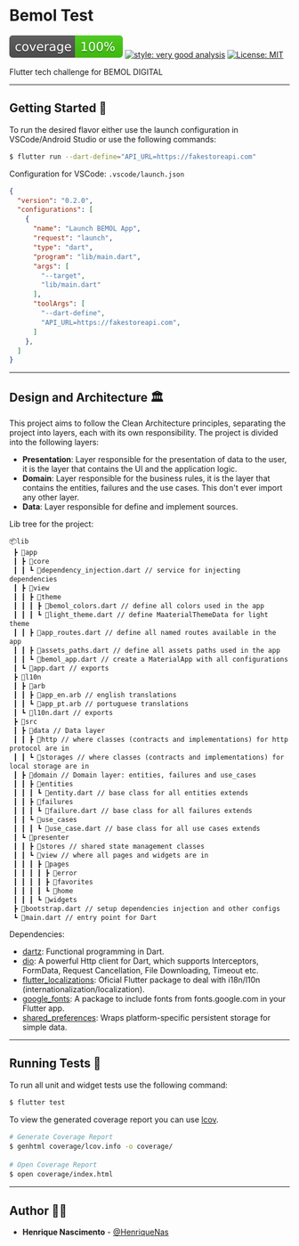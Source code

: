 # Bemol Test

![coverage][coverage_badge]
[![style: very good analysis][very_good_analysis_badge]][very_good_analysis_link]
[![License: MIT][license_badge]][license_link]

Flutter tech challenge for BEMOL DIGITAL

---

## Getting Started 🚀

To run the desired flavor either use the launch configuration in VSCode/Android Studio or use the following commands:

```sh
$ flutter run --dart-define="API_URL=https://fakestoreapi.com"

```

Configuration for VSCode: `.vscode/launch.json`
```json
{
  "version": "0.2.0",
  "configurations": [
    {
      "name": "Launch BEMOL App",
      "request": "launch",
      "type": "dart",
      "program": "lib/main.dart",
      "args": [
        "--target",
        "lib/main.dart"
      ],
      "toolArgs": [
        "--dart-define",
        "API_URL=https://fakestoreapi.com",
      ]
    },
  ]
}
```

---

## Design and Architecture 🏛

This project aims to follow the Clean Architecture principles, separating the project into layers, each with its own responsibility. The project is divided into the following layers:
- **Presentation**: Layer responsible for the presentation of data to the user, it is the layer that contains the UI and the application logic.
- **Domain**: Layer responsible for the business rules, it is the layer that contains the entities, failures and the use cases. This don't ever import any other layer.
- **Data**: Layer responsible for define and implement sources.

Lib tree for the project:

```
📦lib
 ┣ 📂app
 ┃ ┣ 📂core
 ┃ ┃ ┗ 📜dependency_injection.dart // service for injecting dependencies
 ┃ ┣ 📂view
 ┃ ┃ ┣ 📂theme
 ┃ ┃ ┃ ┣ 📜bemol_colors.dart // define all colors used in the app
 ┃ ┃ ┃ ┗ 📜light_theme.dart // define MaaterialThemeData for light theme
 ┃ ┃ ┣ 📜app_routes.dart // define all named routes available in the app
 ┃ ┃ ┣ 📜assets_paths.dart // define all assets paths used in the app
 ┃ ┃ ┗ 📜bemol_app.dart // create a MaterialApp with all configurations
 ┃ ┗ 📜app.dart // exports
 ┣ 📂l10n
 ┃ ┣ 📂arb
 ┃ ┃ ┣ 📜app_en.arb // english translations
 ┃ ┃ ┗ 📜app_pt.arb // portuguese translations
 ┃ ┗ 📜l10n.dart // exports
 ┣ 📂src
 ┃ ┣ 📂data // Data layer
 ┃ ┃ ┣ 📂http // where classes (contracts and implementations) for http protocol are in
 ┃ ┃ ┗ 📂storages // where classes (contracts and implementations) for local storage are in
 ┃ ┣ 📂domain // Domain layer: entities, failures and use_cases
 ┃ ┃ ┣ 📂entities
 ┃ ┃ ┃ ┗ 📜entity.dart // base class for all entities extends
 ┃ ┃ ┣ 📂failures
 ┃ ┃ ┃ ┗ 📜failure.dart // base class for all failures extends
 ┃ ┃ ┗ 📂use_cases 
 ┃ ┃ ┃ ┗ 📜use_case.dart // base class for all use cases extends
 ┃ ┗ 📂presenter
 ┃ ┃ ┣ 📂stores // shared state management classes
 ┃ ┃ ┗ 📂view // where all pages and widgets are in
 ┃ ┃ ┃ ┣ 📂pages
 ┃ ┃ ┃ ┃ ┣ 📂error
 ┃ ┃ ┃ ┃ ┣ 📂favorites
 ┃ ┃ ┃ ┃ ┗ 📂home
 ┃ ┃ ┃ ┗ 📂widgets
 ┣ 📜bootstrap.dart // setup dependencies injection and other configs 
 ┗ 📜main.dart // entry point for Dart
```


Dependencies:

 - [dartz](https://pub.dev/packages/dartz): Functional programming in Dart.
 - [dio](https://pub.dev/packages/dio): A powerful Http client for Dart, which supports Interceptors, FormData, Request Cancellation, File Downloading, Timeout etc.
 - [flutter_localizations](https://api.flutter.dev/flutter/flutter_localizations/flutter_localizations-library.html): Oficial Flutter package to deal with i18n/l10n (internationalization/localization).
 - [google_fonts](https://pub.dev/packages/google_fonts): A package to include fonts from fonts.google.com in your Flutter app.
 - [shared_preferences](https://pub.dev/packages/shared_preferences): Wraps platform-specific persistent storage for simple data.

---

## Running Tests 🧪

To run all unit and widget tests use the following command:

```sh
$ flutter test 
```

To view the generated coverage report you can use [lcov](https://github.com/linux-test-project/lcov).

```sh
# Generate Coverage Report
$ genhtml coverage/lcov.info -o coverage/

# Open Coverage Report
$ open coverage/index.html
```

---

## Author 👨‍💻

- **Henrique Nascimento** - [@HenriqueNas](https://github.com/henriquenas)


[coverage_badge]: coverage_badge.svg
[license_badge]: https://img.shields.io/badge/license-MIT-blue.svg
[license_link]: https://opensource.org/licenses/MIT
[very_good_analysis_badge]: https://img.shields.io/badge/style-very_good_analysis-B22C89.svg
[very_good_analysis_link]: https://pub.dev/packages/very_good_analysis

